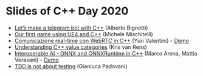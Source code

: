 # Slides of C++ Day 2020

- [Let’s make a telegram bot with C++](https://dev.bigno.it/cpp/tgmAPI-en.pdf) (Alberto Bignotti)
- [Our first game using UE4 and C++](https://github.com/italiancpp/cppday20/blob/main/Our%20first%20game%20using%20UE4%20and%20Cpp%20-%20Michele%20Mischitelli.pdf) (Michele Mischitelli)
- [Comunicazione real-time con WebRTC in C++](https://github.com/italiancpp/cppday20/blob/main/webrtc-cppday2020.pdf) (Yuri Valentini) - [Demo](https://github.com/italiancpp/cppday20/blob/main/webrtc-cppday2020-code.zip)
- [Understanding C++ value categories](https://krisvanrens.github.io/slides/value-categories-talk-cpp-it/talk.html#/title-slide) (Kris van Rens)
- [Interoperable AI - ONNX and ONNXRuntime in C++](https://github.com/italiancpp/cppday20/blob/main/Interoperable%20AI%20-%20Marco%20Arena%2C%20Mattia%20Verasani.pdf) (Marco Arena, Mattia Verasani) - [Demo](https://github.com/ilpropheta/onnxruntime-demo)
- [TDD is not about testing](https://www2.slideshare.net/gpadovani/tdd-is-not-about-testing-c-version) (Gianluca Padovani)
